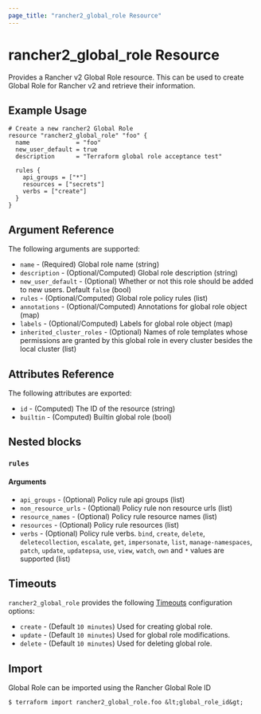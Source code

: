```yaml
---
page_title: "rancher2_global_role Resource"
---
```


# rancher2\_global\_role Resource

Provides a Rancher v2 Global Role resource. This can be used to create Global Role for Rancher v2 and retrieve their information.

## Example Usage

```hcl
# Create a new rancher2 Global Role
resource "rancher2_global_role" "foo" {
  name             = "foo"
  new_user_default = true
  description      = "Terraform global role acceptance test"

  rules {
    api_groups = ["*"]
    resources = ["secrets"]
    verbs = ["create"]
  }
}
```

## Argument Reference

The following arguments are supported:

* `name` - (Required) Global role name (string)
* `description` - (Optional/Computed) Global role description (string)
* `new_user_default` - (Optional) Whether or not this role should be added to new users. Default `false` (bool)
* `rules` - (Optional/Computed) Global role policy rules (list)
* `annotations` - (Optional/Computed) Annotations for global role object (map)
* `labels` - (Optional/Computed) Labels for global role object (map)
* `inherited_cluster_roles` - (Optional) Names of role templates whose permissions are granted by this global role in every cluster besides the local cluster (list)

## Attributes Reference

The following attributes are exported:

* `id` - (Computed) The ID of the resource (string)
* `builtin` - (Computed) Builtin global role (bool)

## Nested blocks

### `rules`

#### Arguments

* `api_groups` - (Optional) Policy rule api groups (list)
* `non_resource_urls` - (Optional) Policy rule non resource urls (list)
* `resource_names` - (Optional) Policy rule resource names (list)
* `resources` - (Optional) Policy rule resources (list)
* `verbs` - (Optional) Policy rule verbs. `bind`, `create`, `delete`, `deletecollection`, `escalate`, `get`, `impersonate`, `list`, `manage-namespaces`, `patch`, `update`, `updatepsa`, `use`, `view`, `watch`, `own` and `*` values are supported (list)

## Timeouts

`rancher2_global_role` provides the following
[Timeouts](https://www.terraform.io/docs/configuration/resources.html#operation-timeouts) configuration options:

- `create` - (Default `10 minutes`) Used for creating global role.
- `update` - (Default `10 minutes`) Used for global role modifications.
- `delete` - (Default `10 minutes`) Used for deleting global role.

## Import

Global Role can be imported using the Rancher Global Role ID

```
$ terraform import rancher2_global_role.foo &lt;global_role_id&gt;
```
